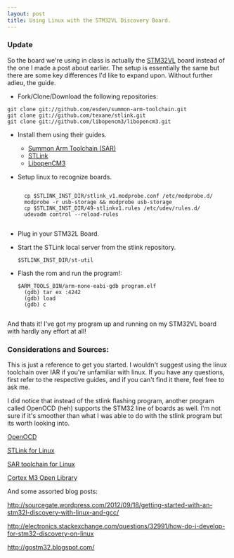 ```yaml
---
layout: post
title: Using Linux with the STM32VL Discovery Board.
---
```

### Update

So the board we're using in class is actually the [STM32VL](www.st.com/stm32-discovery) board instead of the one I made a post about earlier.  The setup is essentially the same but there are some key differences I'd like to expand upon.  Without further adieu, the guide.

* Fork/Clone/Download the following repositories:

<pre><code>git clone git://github.com/esden/summon-arm-toolchain.git
git clone git://github.com/texane/stlink.git
git clone git://github.com/libopencm3/libopencm3.git
</code></pre>

* Install them using their guides.
    * [Summon Arm Toolchain (SAR)](https://github.com/Caustic/summon-arm-toolchain/blob/master/README.markdown)
    * [STLink](https://github.com/Caustic/stlink/blob/master/README.markdown)
    * [LibopenCM3](https://github.com/Caustic/libopencm3/blob/master/README)
* Setup linux to recognize boards.

    <pre><code>
    cp $STLINK_INST_DIR/stlink_v1.modprobe.conf /etc/modprobe.d/
    modprobe -r usb-storage && modprobe usb-storage
    cp $STLINK_INST_DIR/49-stlinkv1.rules /etc/udev/rules.d/
    udevadm control --reload-rules
    </code></pre>

* Plug in your STM32L Board.
* Start the STLink local server from the stlink repository.

    <pre><code>$STLINK_INST_DIR/st-util</code></pre>

* Flash the rom and run the program!:

    <pre><code>$ARM_TOOLS_BIN/arm-none-eabi-gdb program.elf
    (gdb) tar ex :4242
    (gdb) load
    (gdb) c
    </code></pre>

And thats it!  I've got my program up and running on my STM32VL board with hardly any effort at all!

### Considerations and Sources:

This is just a reference to get you started.  I wouldn't suggest using the linux toolchain over IAR if you're unfamiliar with linux.  If you have any questions, first refer to the respective guides, and if you can't find it there, feel free to ask me.

I did notice that instead of the stlink flashing program, another program called OpenOCD (heh) supports the STM32 line of boards as well.  I'm not sure if it's smoother than what I was able to do with the stlink program but its worth looking into.

[OpenOCD](http://openocd.sourceforge.net/)

[STLink for Linux](github.com/texane/stlink)

[SAR toolchain for Linux](github.com/esden/summon-arm-toolchain)

[Cortex M3 Open Library](github.com/libopencm3/libopencm3)

And some assorted blog posts:

http://sourcegate.wordpress.com/2012/09/18/getting-started-with-an-stm32l-discovery-with-linux-and-gcc/

http://electronics.stackexchange.com/questions/32991/how-do-i-develop-for-stm32-discovery-on-linux

http://gostm32.blogspot.com/
